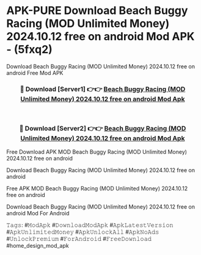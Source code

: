 # APK-PURE Download Beach Buggy Racing (MOD Unlimited Money) 2024.10.12 free on android Mod APK - (5fxq2)
Download Beach Buggy Racing (MOD Unlimited Money) 2024.10.12 free on android Free Mod APK

<div align="center">
<h3>🔴 Download [Server1] 👉👉 <a href="https://apk-comot.site?title=Beach_Buggy_Racing_(MOD_Unlimited_Money)_2024.10.12_free_on_android">Beach Buggy Racing (MOD Unlimited Money) 2024.10.12 free on android Mod Apk</a></h3><br>

<h3>🔴 Download [Server2] 👉👉 <a href="https://apk-comot.site?title=Beach_Buggy_Racing_(MOD_Unlimited_Money)_2024.10.12_free_on_android">Beach Buggy Racing (MOD Unlimited Money) 2024.10.12 free on android Mod Apk</a></h3>
</div>


Free Download APK MOD Beach Buggy Racing (MOD Unlimited Money) 2024.10.12 free on android

Download Beach Buggy Racing (MOD Unlimited Money) 2024.10.12 free on android 

Free APK MOD Beach Buggy Racing (MOD Unlimited Money) 2024.10.12 free on android 

Download Beach Buggy Racing (MOD Unlimited Money) 2024.10.12 free on android Mod For Android

𝚃𝚊𝚐𝚜: #𝙼𝚘𝚍𝙰𝚙𝚔 #𝙳𝚘𝚠𝚗𝚕𝚘𝚊𝚍𝙼𝚘𝚍𝙰𝚙𝚔 #𝙰𝚙𝚔𝙻𝚊𝚝𝚎𝚜𝚝𝚅𝚎𝚛𝚜𝚒𝚘𝚗 #𝙰𝚙𝚔𝚄𝚗𝚕𝚒𝚖𝚒𝚝𝚎𝚍𝙼𝚘𝚗𝚎𝚢 #𝙰𝚙𝚔𝚄𝚗𝚕𝚘𝚌𝚔𝙰𝚕𝚕 #𝙰𝚙𝚔𝙽𝚘𝙰𝚍𝚜 #𝚄𝚗𝚕𝚘𝚌𝚔𝙿𝚛𝚎𝚖𝚒𝚞𝚖 #𝙵𝚘𝚛𝙰𝚗𝚍𝚛𝚘𝚒𝚍 #𝙵𝚛𝚎𝚎𝙳𝚘𝚠𝚗𝚕𝚘𝚊𝚍 #home_design_mod_apk
